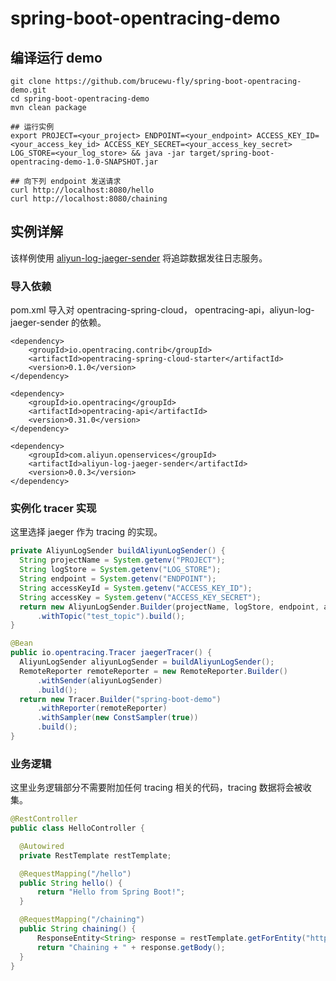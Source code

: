 # spring-boot-opentracing-demo

## 编译运行 demo
```
git clone https://github.com/brucewu-fly/spring-boot-opentracing-demo.git
cd spring-boot-opentracing-demo
mvn clean package

## 运行实例
export PROJECT=<your_project> ENDPOINT=<your_endpoint> ACCESS_KEY_ID=<your_access_key_id> ACCESS_KEY_SECRET=<your_access_key_secret> LOG_STORE=<your_log_store> && java -jar target/spring-boot-opentracing-demo-1.0-SNAPSHOT.jar

## 向下列 endpoint 发送请求
curl http://localhost:8080/hello
curl http://localhost:8080/chaining
```

## 实例详解
该样例使用 [aliyun-log-jaeger-sender](https://github.com/aliyun/aliyun-log-jaeger-sender) 将追踪数据发往日志服务。

### 导入依赖
pom.xml 导入对 opentracing-spring-cloud， opentracing-api，aliyun-log-jaeger-sender 的依赖。
```
<dependency>
	<groupId>io.opentracing.contrib</groupId>
	<artifactId>opentracing-spring-cloud-starter</artifactId>
	<version>0.1.0</version>
</dependency>

<dependency>
	<groupId>io.opentracing</groupId>
	<artifactId>opentracing-api</artifactId>
	<version>0.31.0</version>
</dependency>

<dependency>
    <groupId>com.aliyun.openservices</groupId>
    <artifactId>aliyun-log-jaeger-sender</artifactId>
    <version>0.0.3</version>
</dependency>
```

### 实例化 tracer 实现
这里选择 jaeger 作为 tracing 的实现。
```java
private AliyunLogSender buildAliyunLogSender() {
  String projectName = System.getenv("PROJECT");
  String logStore = System.getenv("LOG_STORE");
  String endpoint = System.getenv("ENDPOINT");
  String accessKeyId = System.getenv("ACCESS_KEY_ID");
  String accessKey = System.getenv("ACCESS_KEY_SECRET");
  return new AliyunLogSender.Builder(projectName, logStore, endpoint, accessKeyId, accessKey)
      .withTopic("test_topic").build();
}

@Bean
public io.opentracing.Tracer jaegerTracer() {
  AliyunLogSender aliyunLogSender = buildAliyunLogSender();
  RemoteReporter remoteReporter = new RemoteReporter.Builder()
      .withSender(aliyunLogSender)
      .build();
  return new Tracer.Builder("spring-boot-demo")
      .withReporter(remoteReporter)
      .withSampler(new ConstSampler(true))
      .build();
}
```

### 业务逻辑
这里业务逻辑部分不需要附加任何 tracing 相关的代码，tracing 数据将会被收集。
```java
@RestController
public class HelloController {

  @Autowired
  private RestTemplate restTemplate;

  @RequestMapping("/hello")
  public String hello() {
      return "Hello from Spring Boot!";
  }

  @RequestMapping("/chaining")
  public String chaining() {
      ResponseEntity<String> response = restTemplate.getForEntity("http://localhost:8080/hello", String.class);
      return "Chaining + " + response.getBody();
  }
}
```
